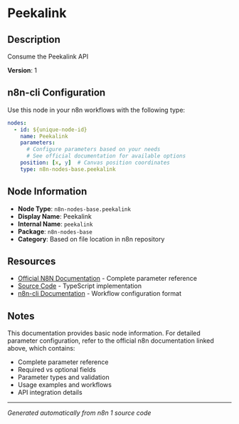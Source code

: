 # Peekalink

## Description

Consume the Peekalink API

**Version**: 1

## n8n-cli Configuration

Use this node in your n8n workflows with the following type:

```yaml
nodes:
  - id: ${unique-node-id}
    name: Peekalink
    parameters:
      # Configure parameters based on your needs
      # See official documentation for available options
    position: [x, y]  # Canvas position coordinates
    type: n8n-nodes-base.peekalink
```

## Node Information

- **Node Type**: `n8n-nodes-base.peekalink`
- **Display Name**: Peekalink
- **Internal Name**: `peekalink`
- **Package**: `n8n-nodes-base`
- **Category**: Based on file location in n8n repository

## Resources

- [Official N8N Documentation](https://docs.n8n.io/integrations/builtin/app-nodes/n8n-nodes-base.peekalink/) - Complete parameter reference
- [Source Code](https://github.com/n8n-io/n8n/blob/master/packages/nodes-base/nodes/Peekalink/Peekalink.node.ts) - TypeScript implementation
- [n8n-cli Documentation](https://github.com/edenreich/n8n-cli) - Workflow configuration format

## Notes

This documentation provides basic node information. For detailed parameter configuration, 
refer to the official n8n documentation linked above, which contains:

- Complete parameter reference
- Required vs optional fields
- Parameter types and validation
- Usage examples and workflows
- API integration details

---
*Generated automatically from n8n 1 source code*
